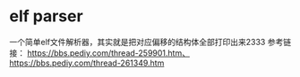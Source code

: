 # elf parser
一个简单elf文件解析器，其实就是把对应偏移的结构体全部打印出来2333
参考链接：
https://bbs.pediy.com/thread-259901.htm、
https://bbs.pediy.com/thread-261349.htm